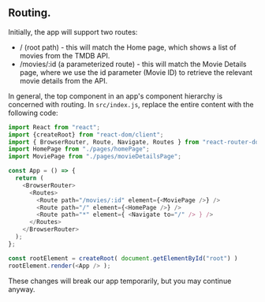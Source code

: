 ## Routing.

Initially, the app will support two routes:

+ / (root path) - this will match the Home page, which shows a list of movies from the TMDB API.
+ /movies/:id (a parameterized route) - this will match the Movie Details page, where we use the id parameter (Movie ID) to retrieve the relevant movie details from the API.

In general, the top component in an app's component hierarchy is concerned with routing. In `src/index.js`, replace the entire content with the following code:
~~~js
import React from "react";
import {createRoot} from "react-dom/client";
import { BrowserRouter, Route, Navigate, Routes } from "react-router-dom";
import HomePage from "./pages/homePage";
import MoviePage from "./pages/movieDetailsPage";

const App = () => {
  return (
    <BrowserRouter>
      <Routes>
        <Route path="/movies/:id" element={<MoviePage />} />
        <Route path="/" element={<HomePage />} />
        <Route path="*" element={ <Navigate to="/" /> } />
      </Routes>
    </BrowserRouter>
  );
};

const rootElement = createRoot( document.getElementById("root") )
rootElement.render(<App /> );
~~~
These changes will break our app temporarily, but you may continue anyway.

